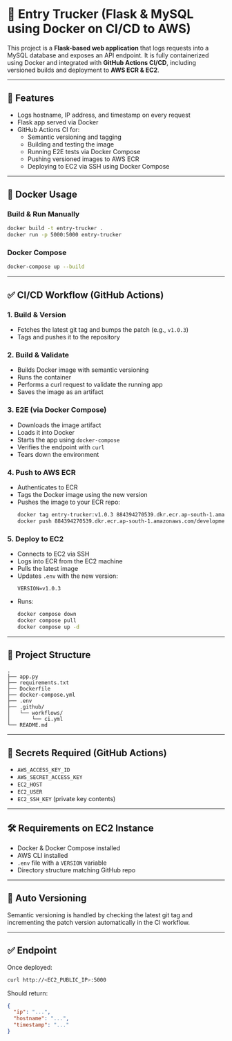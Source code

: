 # 🚀 Entry Trucker (Flask & MySQL using Docker on CI/CD to AWS)

This project is a **Flask-based web application** that logs requests into a MySQL database and exposes an API endpoint. It is fully containerized using Docker and integrated with **GitHub Actions CI/CD**, including versioned builds and deployment to **AWS ECR & EC2**.

---

## 📌 Features

- Logs hostname, IP address, and timestamp on every request
- Flask app served via Docker
- GitHub Actions CI for:
  - Semantic versioning and tagging
  - Building and testing the image
  - Running E2E tests via Docker Compose
  - Pushing versioned images to AWS ECR
  - Deploying to EC2 via SSH using Docker Compose

---

## 🐳 Docker Usage

### Build & Run Manually

```bash
docker build -t entry-trucker .
docker run -p 5000:5000 entry-trucker
```

### Docker Compose

```bash
docker-compose up --build
```

---

## ✅ CI/CD Workflow (GitHub Actions)

### 1. Build & Version

- Fetches the latest git tag and bumps the patch (e.g., `v1.0.3`)
- Tags and pushes it to the repository

### 2. Build & Validate

- Builds Docker image with semantic versioning
- Runs the container
- Performs a curl request to validate the running app
- Saves the image as an artifact

### 3. E2E (via Docker Compose)

- Downloads the image artifact
- Loads it into Docker
- Starts the app using `docker-compose`
- Verifies the endpoint with `curl`
- Tears down the environment

### 4. Push to AWS ECR

- Authenticates to ECR
- Tags the Docker image using the new version
- Pushes the image to your ECR repo:
  ```bash
  docker tag entry-trucker:v1.0.3 884394270539.dkr.ecr.ap-south-1.amazonaws.com/development/entry-trucker:v1.0.3
  docker push 884394270539.dkr.ecr.ap-south-1.amazonaws.com/development/entry-trucker:v1.0.3
  ```

### 5. Deploy to EC2

- Connects to EC2 via SSH
- Logs into ECR from the EC2 machine
- Pulls the latest image
- Updates `.env` with the new version:
  ```env
  VERSION=v1.0.3
  ```
- Runs:
  ```bash
  docker compose down
  docker compose pull
  docker compose up -d
  ```

---

## 📁 Project Structure

```
.
├── app.py
├── requirements.txt
├── Dockerfile
├── docker-compose.yml
├── .env
├── .github/
│   └── workflows/
│       └── ci.yml
└── README.md
```

---

## 🔐 Secrets Required (GitHub Actions)

- `AWS_ACCESS_KEY_ID`
- `AWS_SECRET_ACCESS_KEY`
- `EC2_HOST`
- `EC2_USER`
- `EC2_SSH_KEY` (private key contents)

---

## 🛠️ Requirements on EC2 Instance

- Docker & Docker Compose installed
- AWS CLI installed
- `.env` file with a `VERSION` variable
- Directory structure matching GitHub repo

---

## 🔄 Auto Versioning

Semantic versioning is handled by checking the latest git tag and incrementing the patch version automatically in the CI workflow.

---

## ✅ Endpoint

Once deployed:
```bash
curl http://<EC2_PUBLIC_IP>:5000
```
Should return:
```json
{
  "ip": "...",
  "hostname": "...",
  "timestamp": "..."
}
```
